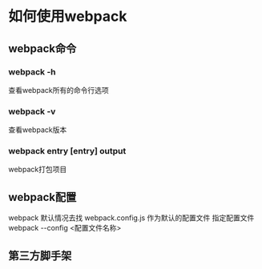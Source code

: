# 如何使用webpack

## webpack命令

### webpack -h
查看webpack所有的命令行选项
### webpack -v
查看webpack版本
### webpack entry [entry] output
webpack打包项目

## webpack配置

webpack 默认情况去找 webpack.config.js 作为默认的配置文件
指定配置文件 webpack --config <配置文件名称>


## 第三方脚手架


